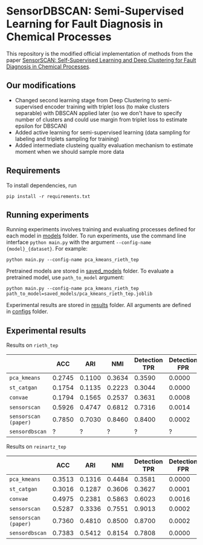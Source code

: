 # SensorDBSCAN: Semi-Supervised Learning for Fault Diagnosis in Chemical Processes

This repository is the modified official implementation of methods from the paper [SensorSCAN: Self-Supervised Learning and Deep Clustering for Fault Diagnosis in Chemical Processes](https://www.sciencedirect.com/science/article/abs/pii/S0004370223001583).

## Our modifications

* Changed second learning stage from Deep Clustering to semi-supervised encoder training with triplet loss (to make clusters separable) with DBSCAN applied later (so we don't have to specify number of clusters and could use margin from triplet loss to estimate epsilon for DBSCAN)
* Added active learning for semi-supervised learning (data sampling for labeling and triplets sampling for training)
* Added intermediate clusteing quality evaluation mechanism to estimate moment when we should sample more data

## Requirements

To install dependencies, run 
```
pip install -r requirements.txt
```

## Running experiments

Running experiments involves training and evaluating processes defined for each model in [models](/models/) folder. To run experiments, use the command line interface `python main.py` with the argument `--config-name {model}_{dataset}`. For example:

```
python main.py --config-name pca_kmeans_rieth_tep
```

Pretrained models are stored in [saved_models](/saved_models/) folder. To evaluate a pretrained model, use `path_to_model` argument:

```
python main.py --config-name pca_kmeans_rieth_tep path_to_model=saved_models/pca_kmeans_rieth_tep.joblib
```

Experimental results are stored in [results](/results/) folder. All arguments are defined in [configs](/configs/) folder.

## Experimental results

Results on `rieth_tep`

|| ACC    | ARI    | NMI    | Detection TPR | Detection FPR | CDR    | ADD    |
|-|--------|--------|--------|---------------|-|--------|--------|
|`pca_kmeans`| 0.2745 | 0.1100 | 0.3634 | 0.3590        |0.0000| 0.7910 | 113.95 |
|`st_catgan`| 0.1754 | 0.1135 | 0.2223 | 0.3044        |0.0000| 0.3238 | 102.63 |
|`convae`| 0.1794 | 0.1565 | 0.2537 | 0.3631        |0.0008| 0.3664 | 164.76 |
|`sensorscan`| 0.5926 | 0.4747 | 0.6812 | 0.7316        |0.0014| 0.7351 | 57.15  |
| `sensorscan (paper)`| 0.7850 | 0.7030 | 0.8460 | 0.8400        |0.0002| 0.9200 | 5.21   |
|`sensordbscan`| ?      | ?      | ?      | ?             |?| ?      | ?      |

Results on `reinartz_tep`

|                      | ACC    | ARI    | NMI    | Detection TPR | Detection FPR | CDR    | ADD    |
|----------------------|--------|--------|--------|---------------|----------|--------|--------|
| `pca_kmeans`         | 0.3513 | 0.1316 | 0.4484 | 0.3581        |0.0000| 0.9562 | 113.33 |
| `st_catgan`          | 0.3016 | 0.1287 | 0.3606 | 0.3627        |0.0001| 0.8882 | 135.04 |
| `convae`             | 0.4975 | 0.2381 | 0.5863 | 0.6023        |0.0016| 0.9402 | 155.16 |
| `sensorscan`         | 0.5287 | 0.3336 | 0.7551 | 0.9013        |0.0002| 0.7219 | 30.98  |
| `sensorscan (paper)` | 0.7360 | 0.4810 | 0.8500 | 0.8700        |0.0002| 0.9600 | 28.47  |
| `sensordbscan`       | 0.7383 | 0.5412 | 0.8154 | 0.7808        |0.0000| 0.8433 | 165.35 |
